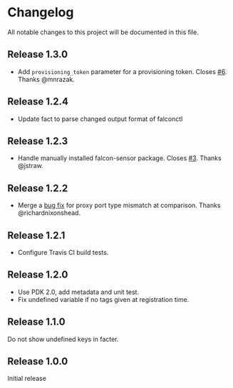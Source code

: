 # Changelog

All notable changes to this project will be documented in this file.

## Release 1.3.0

* Add `provisioning_token` parameter for a provisioning token.
  Closes [#6](https://github.com/104ru/crowdstrike/issues/6). Thanks @mnrazak.

## Release 1.2.4

* Update fact to parse changed output format of falconctl

## Release 1.2.3

* Handle manually installed falcon-sensor package. Closes
  [#3](https://github.com/104ru/crowdstrike/issues/3). Thanks @jstraw.

## Release 1.2.2

* Merge a [bug fix](https://github.com/104ru/crowdstrike/pull/1) for proxy
  port type mismatch at comparison. Thanks @richardnixonshead. 

## Release 1.2.1

* Configure Travis CI build tests.

## Release 1.2.0

* Use PDK 2.0, add metadata and unit test.
* Fix undefined variable if no tags given at registration time. 

## Release 1.1.0

Do not show undefined keys in facter.

## Release 1.0.0

Initial release
